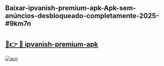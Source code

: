 ## Baixar-ipvanish-premium-apk-Apk-sem-anúncios-desbloqueado-completamente-2025-#9km7n

# <h2><a href="https://ainizakaria.my?title=ipvanish-premium-apk&ref=22M">🔗👉 🔴 ipvanish-premium-apk</a></h2>

[![acn](https://github.com/user-attachments/assets/0f9c940e-d8b0-45ae-aac7-cd30a18b3e1c)](https://ainizakaria.my?title=ipvanish-premium-apk&ref=22M)

